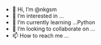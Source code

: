 - 👋 Hi, I’m @nkgsm
- 👀 I’m interested in ...
- 🌱 I’m currently learning ...Python
- 💞️ I’m looking to collaborate on ...
- 📫 How to reach me ...

<!---
nkgsm/nkgsm is a ✨ special ✨ repository because its `README.md` (this file) appears on your GitHub profile.
You can click the Preview link to take a look at your changes.
--->
